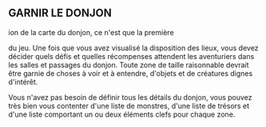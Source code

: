 ## GARNIR LE DONJON


ion de la carte du donjon, ce n'est que la première

du jeu. Une fois que vous avez visualisé la disposition des
lieux, vous devez décider quels défis et quelles récompenses
attendent les aventuriers dans les salles et passages du donjon.
Toute zone de taille raisonnable devrait être garnie de choses à
voir et à entendre, d'objets et de créatures dignes d'intérêt.

Vous n'avez pas besoin de définir tous les détails du
donjon, vous pouvez très bien vous contenter d'une liste de
monstres, d'une liste de trésors et d'une liste comportant un
ou deux éléments clefs pour chaque zone.
